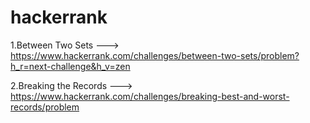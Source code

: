 # hackerrank
1.Between Two Sets ---> https://www.hackerrank.com/challenges/between-two-sets/problem?h_r=next-challenge&h_v=zen

2.Breaking the Records --->  https://www.hackerrank.com/challenges/breaking-best-and-worst-records/problem
